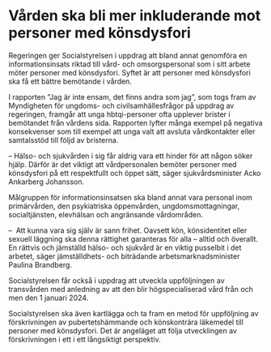 # Vården ska bli mer inkluderande mot personer med könsdysfori

Regeringen ger Socialstyrelsen i uppdrag att bland annat genomföra en informationsinsats riktad till vård- och omsorgspersonal som i sitt arbete möter personer med könsdysfori. Syftet är att personer med könsdysfori ska få ett bättre bemötande i vården.

I rapporten ”Jag är inte ensam, det finns andra som jag”, som togs fram av Myndigheten för ungdoms- och civilsamhällesfrågor på uppdrag av regeringen, framgår att unga hbtqi-personer ofta upplever brister i bemötandet från vårdens sida. Rapporten lyfter många exempel på negativa konsekvenser som till exempel att unga valt att avsluta vårdkontakter eller samtalsstöd till följd av bristerna.

– Hälso- och sjukvården i sig får aldrig vara ett hinder för att någon söker hjälp. Därför är det viktigt att vårdpersonalen bemöter personer med könsdysfori på ett respektfullt och öppet sätt, säger sjukvårdsminister Acko Ankarberg Johansson.

Målgruppen för informationsinsatsen ska bland annat vara personal inom primärvården, den psykiatriska öppenvården, ungdomsmottagningar, socialtjänsten, elevhälsan och angränsande vårdområden.

–  Att kunna vara sig själv är sann frihet. Oavsett kön, könsidentitet eller sexuell läggning ska denna rättighet garanteras för alla – alltid och överallt. En rättvis och jämställd hälso- och sjukvård är en viktig pusselbit i det arbetet, säger jämställdhets- och biträdande arbetsmarknadsminister Paulina Brandberg.

Socialstyrelsen får också i uppdrag att utveckla uppföljningen av transvården med anledning av att den blir högspecialiserad vård från och men den 1 januari 2024.

Socialstyrelsen ska även kartlägga och ta fram en metod för uppföljning av förskrivningen av pubertetshämmande och könskonträra läkemedel till personer med könsdysfori. Det är angeläget att följa utvecklingen av förskrivningen i ett i ett långsiktigt perspektiv.
